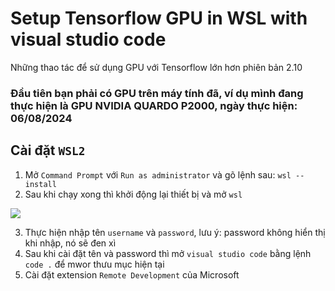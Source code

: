 # Setup Tensorflow GPU in WSL with visual studio code  
Những thao tác để sử dụng GPU với Tensorflow lớn hơn phiên bản 2.10  
### Đầu tiên bạn phải có GPU trên máy tính đã, ví dụ mình đang thực hiện là GPU NVIDIA QUARDO P2000, ngày thực hiện: 06/08/2024  
## Cài đặt `WSL2`  

1. Mở `Command Prompt` với `Run as administrator` và gõ lệnh sau: `wsl --install`
2. Sau khi chạy xong thì khởi động lại thiết bị và mở `wsl` 

  <img src="https://github.com/user-attachments/assets/633e4226-7876-4758-8bb9-67f6ac9ba045">  

3. Thực hiện nhập tên `username` và `password`, lưu ý: password không hiển thị khi nhập, nó sẽ đen xì
4. Sau khi cài đặt tên và password thì mở `visual studio code` bằng lệnh `code .` để mwor thưu mục hiện tại
5. Cài đặt extension `Remote Development` của Microsoft  
